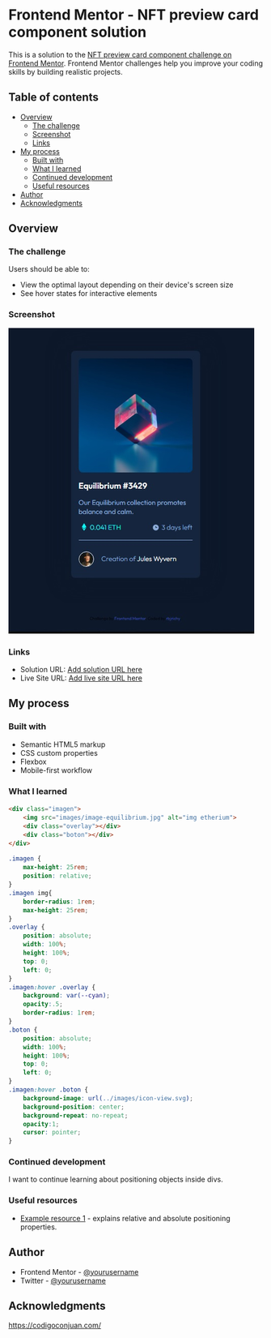 # Frontend Mentor - NFT preview card component solution

This is a solution to the [NFT preview card component challenge on Frontend Mentor](https://www.frontendmentor.io/challenges/nft-preview-card-component-SbdUL_w0U). Frontend Mentor challenges help you improve your coding skills by building realistic projects. 

## Table of contents

- [Overview](#overview)
  - [The challenge](#the-challenge)
  - [Screenshot](#screenshot)
  - [Links](#links)
- [My process](#my-process)
  - [Built with](#built-with)
  - [What I learned](#what-i-learned)
  - [Continued development](#continued-development)
  - [Useful resources](#useful-resources)
- [Author](#author)
- [Acknowledgments](#acknowledgments)

## Overview

### The challenge

Users should be able to:

- View the optimal layout depending on their device's screen size
- See hover states for interactive elements

### Screenshot

![](./images/screenshot.jpg)


### Links

- Solution URL: [Add solution URL here](https://your-solution-url.com)
- Live Site URL: [Add live site URL here](https://your-live-site-url.com)

## My process

### Built with

- Semantic HTML5 markup
- CSS custom properties
- Flexbox
- Mobile-first workflow


### What I learned

```html
<div class="imagen">
    <img src="images/image-equilibrium.jpg" alt="img etherium">
    <div class="overlay"></div>
    <div class="boton"></div>
</div>
```
```css
.imagen {
    max-height: 25rem;
    position: relative;
}
.imagen img{
    border-radius: 1rem;
    max-height: 25rem;
}
.overlay {
    position: absolute;
    width: 100%;
    height: 100%;
    top: 0;
    left: 0;
}
.imagen:hover .overlay {
    background: var(--cyan);
    opacity:.5;
    border-radius: 1rem;
}
.boton {
    position: absolute;
    width: 100%;
    height: 100%;
    top: 0;
    left: 0;
}
.imagen:hover .boton {
    background-image: url(../images/icon-view.svg);
    background-position: center;
    background-repeat: no-repeat;
    opacity:1;
    cursor: pointer;
}
```
### Continued development

I want to continue learning about positioning objects inside divs.

### Useful resources

- [Example resource 1](https://www.youtube.com/watch?v=4WlOokagtR4) - explains relative and absolute positioning properties.

## Author

- Frontend Mentor - [@yourusername](https://www.frontendmentor.io/profile/rbjrichy)
- Twitter - [@yourusername](https://www.twitter.com/rbjrichy)


## Acknowledgments

https://codigoconjuan.com/
